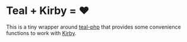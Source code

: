 # Teal + Kirby = :heart:

This is a tiny wrapper around [teal-php](https://www.npmjs.com/package/teal-php)
that provides some convenience functions to work with
[Kirby](http://getkirby.com).
